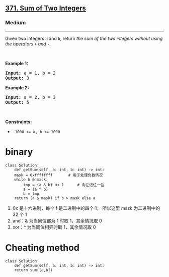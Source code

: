 <h2><a href="https://leetcode.com/problems/sum-of-two-integers/">371. Sum of Two Integers</a></h2><h3>Medium</h3><hr><div><p>Given two integers <code>a</code> and <code>b</code>, return <em>the sum of the two integers without using the operators</em> <code>+</code> <em>and</em> <code>-</code>.</p>

<p>&nbsp;</p>
<p><strong>Example 1:</strong></p>
<pre><strong>Input:</strong> a = 1, b = 2
<strong>Output:</strong> 3
</pre><p><strong>Example 2:</strong></p>
<pre><strong>Input:</strong> a = 2, b = 3
<strong>Output:</strong> 5
</pre>
<p>&nbsp;</p>
<p><strong>Constraints:</strong></p>

<ul>
	<li><code>-1000 &lt;= a, b &lt;= 1000</code></li>
</ul>
</div>



# binary 
	class Solution:
	    def getSum(self, a: int, b: int) -> int:
		mask = 0xffffffff 		# 用于处理负数情况
		while b & mask:
		    tmp = (a & b) << 1 		# 向左进位一位
		    a = (a ^ b) 
		    b = tmp 
		return (a & mask) if b > mask else a
		
1. 0x 是十六进制，每个 f 是二进制中的四个 1， 所以这里 mask 为二进制中的 32 个 1
2. and：& 为当同位都为 1 时取 1，其余情况取 0
3. xor：^ 为当同位相异时取 1，其余情况取 0

# Cheating method
	class Solution:
	    def getSum(self, a: int, b: int) -> int:
		return sum([a,b])
